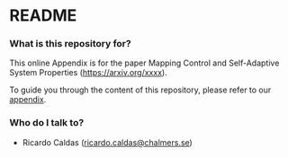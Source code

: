 
# README #


### What is this repository for? ###

This online Appendix is for the paper Mapping Control and Self-Adaptive System Properties (https://arxiv.org/xxxx).

To guide you through the content of this repository, please refer to our [appendix](../blob/main/appendix).



### Who do I talk to? ###

* Ricardo Caldas (ricardo.caldas@chalmers.se)
